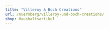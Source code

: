 ```yaml
---
title: "Villeroy & Boch Creations"
url: /nuernberg/villeroy-und-boch-creations/
shop: Haushaltsartikel
---
```

